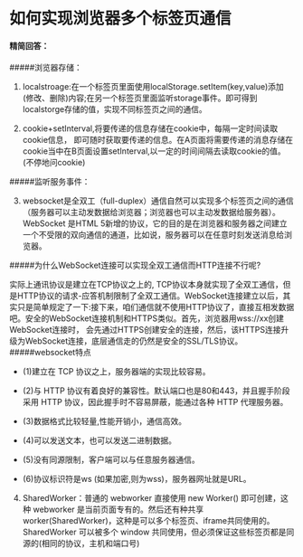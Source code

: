 # 如何实现浏览器多个标签页通信

#### 精简回答：

#####浏览器存储：

1. localstroage:在一个标签页里面使用localStorage.setItem(key,value)添加(修改、删除)内容;在另一个标签页里面监听storage事件。即可得到localstorge存储的值，实现不同标签页之间的通信。

2. cookie+setInterval,将要传递的信息存储在cookie中，每隔一定时间读取cookie信息， 即可随时获取要传递的信息。在A页面将需要传递的消息存储在cookie当中在B页面设置setInterval,以一定的时间间隔去读取cookie的值。(不停地问cookie)

#####监听服务事件：

3. websocket是全双工（full-duplex）通信自然可以实现多个标签页之间的通信（服务器可以主动发数据给浏览器；浏览器也可以主动发数据给服务器）。WebSocket 是HTML 5新增的协议，它的目的是在浏览器和服务器之间建立一个不受限的双向通信的通道，比如说，服务器可以在任意时刻发送消息给浏览器。

#####为什么WebSocket连接可以实现全双工通信而HTTP连接不行呢?

实际上通讯协议是建立在TCP协议之上的, TCP协议本身就实现了全双工通信，但是HTTP协议的请求-应答机制限制了全双工通信。WebSocket连接建立以后，其实只是简单规定了一下:接下来，咱们通信就不使用HTTP协议了，直接互相发数据吧。安全的WebSocket连接机制和HTTPS类似。首先，浏览器用wss://xx创建WebSocket连接时， 会先通过HTTPS创建安全的连接，然后，该HTTPS连接升级为WebSocket连接，底层通信走的仍然是安全的SSL/TLS协议。
#####websocket特点

- (1)建立在 TCP 协议之上，服务器端的实现比较容易。

- (2)与 HTTP 协议有着良好的兼容性。默认端口也是80和443，并且握手阶段采用 HTTP 协议，因此握手时不容易屏蔽，能通过各种 HTTP 代理服务器。

- (3)数据格式比较轻量,性能开销小，通信高效。

- (4)可以发送文本，也可以发送二进制数据。

- (5)没有同源限制，客户端可以与任意服务器通信。

- (6)协议标识符是ws (如果加密,则为wss)，服务器网址就是URL。

4. SharedWorker：普通的 webworker 直接使用 new Worker() 即可创建，这种 webworker 是当前页面专有的。然后还有种共享 worker(SharedWorker)，这种是可以多个标签页、iframe共同使用的。SharedWorker 可以被多个 window 共同使用，但必须保证这些标签页都是同源的(相同的协议，主机和端口号)
